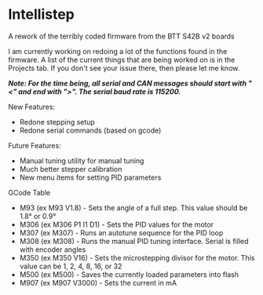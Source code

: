 # Intellistep

A rework of the terribly coded firmware from the BTT S42B v2 boards

I am currently working on redoing a lot of the functions found in the firmware. A list of the current things that are being worked on is in the Projects tab. If you don't see your issue there, then please let me know.

***Note: For the time being, all serial and CAN messages should start with "<" and end with ">". The serial baud rate is 115200.***

New Features:

- Redone stepping setup
- Redone serial commands (based on gcode)

Future Features:

- Manual tuning utility for manual tuning
- Much better stepper calibration
- New menu items for setting PID parameters

GCode Table

- M93 (ex M93 V1.8) - Sets the angle of a full step. This value should be 1.8° or 0.9°
- M306 (ex M306 P1 I1 D1) - Sets the PID values for the motor
- M307 (ex M307) - Runs an autotune sequence for the PID loop
- M308 (ex M308) - Runs the manual PID tuning interface. Serial is filled with encoder angles
- M350 (ex M350 V16) - Sets the microstepping divisor for the motor. This value can be 1, 2, 4, 8, 16, or 32
- M500 (ex M500) - Saves the currently loaded parameters into flash
- M907 (ex M907 V3000) - Sets the current in mA
